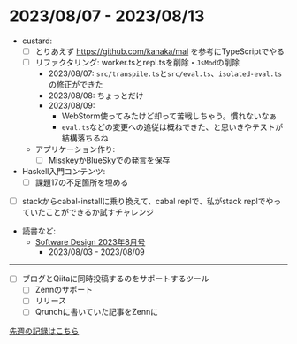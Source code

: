 # 2023/08/07 - 2023/08/13

- custard:
    - [ ] とりあえず <https://github.com/kanaka/mal> を参考にTypeScriptでやる
    - [ ] リファクタリング: worker.tsとrepl.tsを削除・`JsMod`の削除
        - 2023/08/07: `src/transpile.ts`と`src/eval.ts`、`isolated-eval.ts`の修正ができた
        - 2023/08/08: ちょっとだけ
        - 2023/08/09:
            - WebStorm使ってみたけど却って苦戦しちゃう。慣れないなぁ
            - `eval.ts`などの変更への追従は概ねできた、と思いきやテストが結構落ちるね
    - アプリケーション作り:
        - [ ] MisskeyかBlueSkyでの発言を保存
- Haskell入門コンテンツ:
    - [ ] 課題17の不足箇所を埋める
- [ ] stackからcabal-installに乗り換えて、cabal replで、私がstack replでやっていたことができるか試すチャレンジ
- 読書など:
    - [Software Design 2023年8月号](https://gihyo.jp/magazine/SD/archive/2023/202308)
        - 2023/08/03 - 2023/08/09

------

- [ ] ブログとQiitaに同時投稿するのをサポートするツール
    - [ ] Zennのサポート
    - [ ] リリース
    - [ ] Qrunchに書いていた記事をZennに

[先週の記録はこちら](https://github.com/igrep/daily-commits/blob/bfb94b091a047c3f78ea5043eb05ddfc5263828b/yesterday.md)
